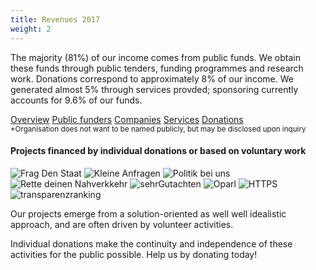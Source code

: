 ```yaml
---
title: Revenues 2017
weight: 2
---
```



The majority (81%) of our income comes from public funds. We obtain these funds through public tenders, funding programmes and research work. Donations correspond to approximately 8% of our income. We generated almost 5% through services provded; sponsoring currently accounts for 9.6% of our funds.

<div id="js-incomes-nav" class="tabnav mt-s">
    <a href="#incomes" class="mr-xs">Overview</a>
    <a href="#income-institutions" class="">Public funders</a>
    <a href="#income-companies" class="">Companies</a>
    <a href="#income-services">Services</a>
    <a href="#income-donations" class="">Donations</a>
</div>
<div class="js-incomes" id="incomes"><div class="einnahmen-kategorien d3chart"></div></div>
<div class="js-incomes" id="income-donations"><div class="income-donations d3chart"></div><small>*Organisation does not want to be named publicly, but may be disclosed upon inquiry</small></div>
<div class="js-incomes" id="income-institutions"><div class="income-institutions d3chart"></div></div>
<div class="js-incomes" id="income-companies"><div class="income-companies d3chart"></div></div>
<div class="js-incomes" id="income-services"><div class="income-services d3chart"></div></div>


#### Projects financed by individual donations or based on voluntary work

<div class="l__finance__logos">
    <img src="/okf/finanzierung/fragdenstaat.png" alt="Frag Den Staat">
    <img src="/okf/finanzierung/kleineanfragen.png" alt="Kleine Anfragen">
    <img src="/okf/finanzierung/politikbeiuns.png" alt="Politik bei uns">
    <img src="/okf/finanzierung/rettedeinennahverkehr.png" alt="Rette deinen Nahverkkehr">
    <img src="/okf/finanzierung/sehrgutachten.png" alt="sehrGutachten">
    <img src="/okf/finanzierung/oparl.png" alt="Oparl">
    <img src="/okf/finanzierung/https.png" alt="HTTPS">
    <img src="/okf/finanzierung/transparenzranking.png" alt="transparenzranking">
</div>

Our projects emerge from a solution-oriented as well well idealistic approach, and are often driven by volunteer activities.

Individual donations make the continuity and independence of these activities for the public possible. Help us by donating today!
